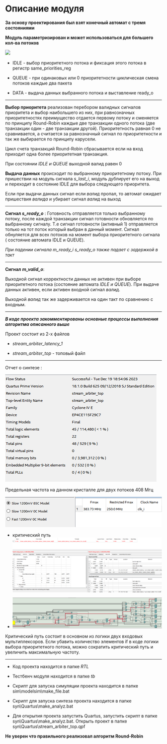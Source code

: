 

# Описание модуля

  

**За основу проектирования был взят конечный автомат с тремя состояниями**

**Модуль параметризирован и может использоваться для большего кол-ва потоков** 
  
![ ](/doc/1.jpg)

- IDLE - выбор приоритетного потока и фиксация этого потока в регистр same_priorities_reg

- QUEUE - при одинаковых или 0 приоритетности циклическая смена потоков каждые два пакета

- DATA - выдача данных выбранного потока и выставление ready_o

--------------------------------------------------------------------------------------------------------------------

**Выбор приоритета** реализован перебором валидных сигналов
приоритета и выбор наибольшего из них, при равнозначных приоритетностях преимущество отдается первому потоку и сменяется по принципу Round-Robin каждые две транзакции одного потока (две транзакции один - две транзакции другой). Приоритетность равная 0 не сравнивается, а считается за равнозначный сигнал по приоритетности и так же выбирается по принципу карусели.

Цикл счета транзакций Round-Robin сбрасывается если на вход приходит одна более приоритетная транзакция.

При состоянии *IDLE и QUEUE*  выходной валид равен 0

**Выдача данных** происходит по выбранному приоритетному потоку. При пришествии на модуль сигнала *s_last_i*, модуль дублирует его на выход и переходит в состояние IDLE для выбора следующего приоритета.

Если при выдачи данных сигнал если  *валид* пропал, то автомат ожидает пришествия *валида* и убирает сигнал *валид* на выход

  

---

  

  

**Сигнал *s_ready_o*** :
Готовность отправляется только выбранному потоку, после каждой транзакции сигнал готовности обновляется по выбранному сигналу. Т.е сигнал готовности (активный 1) отправляется только на тот поток который выбран в данный момент. Сигнал обнуляется для всех потоков на момент выбора приоритетного сигнала ( состояние автомата IDLE и QUEUE). 

*При падении сигнала m_ready_i s_ready_o также падает с задержкой в такт*

  

---

**Сигнал** ***m_valid_o***:

Выходной сигнал корректности данных не активен при выборе приоритетного потока (состояние автомата *IDLE и QUEUE*). При выдаче данных активен, если активен входной сигнал *валид*.

Выходной *валид* так же задерживается на один такт по сравнению с входным.

  

---

***В коде проекта закомментированы основные процессы выполнения алгоритма описанного выше***

  

Проект состоит из 2-х файлов

- *stream_arbiter_latency_1*

- *stream_arbiter_top* - топовый файл

---

Отчет о синтезе :

![  ](/doc/3.png)

  

Предельная частота на данном кристалле для двух потоков 408 Мгц

  

![  ](/doc/4.png)

- критический путь ![  ](/doc/7.png)

- ![ RTL модель критического пути ](/doc/8.png)

Критический путь состоит в основном из логики двух входовых мультиплексоров. Если убавить количество элементов if в коде логики выбора приоритетного потока, можно сократить критический путь и увеличить максимальную частоту.

---

- Код проекта находится в папке *RTL*

- Тестбенч модуля находится в папке *tb*

- Скрипт для запуска симуляции проекта находится в папке sim\modelsim\make_file.bat

- Скрипт для запуска синтеза проекта находится в папке syn\Quartus\make_analyz.bat

- Для открытия проекта запустить Quartus, запустить скрипт в папке syn\Quartus\make_analyz.bat. Открыть проект в папке syn\Quartus\stream_arbiter_top.qpf

  
**Не уверен что правильного реализовал алгоритм Round-Robin**

  

